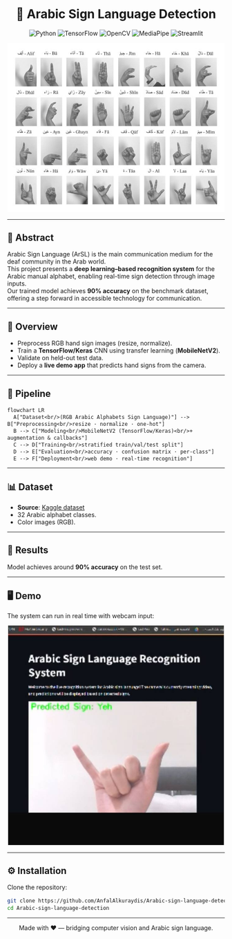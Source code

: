 <div align="center">

# 🤟 **Arabic Sign Language Detection**

![Python](https://img.shields.io/badge/Python-3.9%2B-3776AB?logo=python&logoColor=white)
![TensorFlow](https://img.shields.io/badge/TensorFlow-2.x-FF6F00?logo=tensorflow&logoColor=white)
![OpenCV](https://img.shields.io/badge/OpenCV-vision-5C3EE8?logo=opencv&logoColor=white)
![MediaPipe](https://img.shields.io/badge/MediaPipe-holistic-FF6F00)
![Streamlit](https://img.shields.io/badge/Streamlit-UI-FF4B4B?logo=streamlit&logoColor=white)

<p align="center">
  <img src="https://github.com/AnfalAlkuraydis/Arabic-sign-language-detection/blob/main/assets/signLanguage.png" width="650"/>
</p>

</div>

---

## 📝 Abstract
Arabic Sign Language (ArSL) is the main communication medium for the deaf community in the Arab world.  
This project presents a **deep learning–based recognition system** for the Arabic manual alphabet, enabling real-time sign detection through image inputs.  
Our trained model achieves **90% accuracy** on the benchmark dataset, offering a step forward in accessible technology for communication.

---

## 📖 Overview
- Preprocess RGB hand sign images (resize, normalize).
- Train a **TensorFlow/Keras** CNN using transfer learning (**MobileNetV2**).
- Validate on held-out test data.
- Deploy a **live demo app** that predicts hand signs from the camera.

---

## 🔄 Pipeline

```mermaid
flowchart LR
  A["Dataset<br/>(RGB Arabic Alphabets Sign Language)"] --> B["Preprocessing<br/>resize · normalize · one-hot"]
  B --> C["Modeling<br/>MobileNetV2 (TensorFlow/Keras)<br/>+ augmentation & callbacks"]
  C --> D["Training<br/>stratified train/val/test split"]
  D --> E["Evaluation<br/>accuracy · confusion matrix · per-class"]
  E --> F["Deployment<br/>web demo · real-time recognition"]
```

---

## 📊 Dataset
- **Source**: [Kaggle dataset](https://www.kaggle.com/datasets/muhammadalbrham/rgb-arabic-alphabets-sign-language-dataset)  
- 32 Arabic alphabet classes.  
- Color images (RGB).  

---

## 🎯 Results
Model achieves around **90% accuracy** on the test set.  

---

## 🖥️ Demo
The system can run in real time with webcam input:  

<p align="center">
  <img src="https://github.com/AnfalAlkuraydis/Arabic-sign-language-detection/blob/main/assets/results.jpg" width="500"/>
</p>

---

## ⚙️ Installation

Clone the repository:
```bash
git clone https://github.com/AnfalAlkuraydis/Arabic-sign-language-detection.git
cd Arabic-sign-language-detection
```

---

<div align="center">
Made with ❤️ — bridging computer vision and Arabic sign language.
</div>
